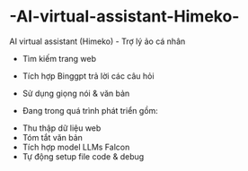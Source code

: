# -AI-virtual-assistant-Himeko-
AI virtual assistant (Himeko) - Trợ lý ảo cá nhân 
- Tìm kiếm trang web
- Tích hợp Binggpt trả lời các câu hỏi
- Sử dụng giọng nói & văn bản
  
- Đang trong quá trình phát triển gồm:
+ Thu thập dữ liệu web
+ Tóm tắt văn bản
+ Tích hợp model LLMs Falcon
+ Tự động setup file code & debug
